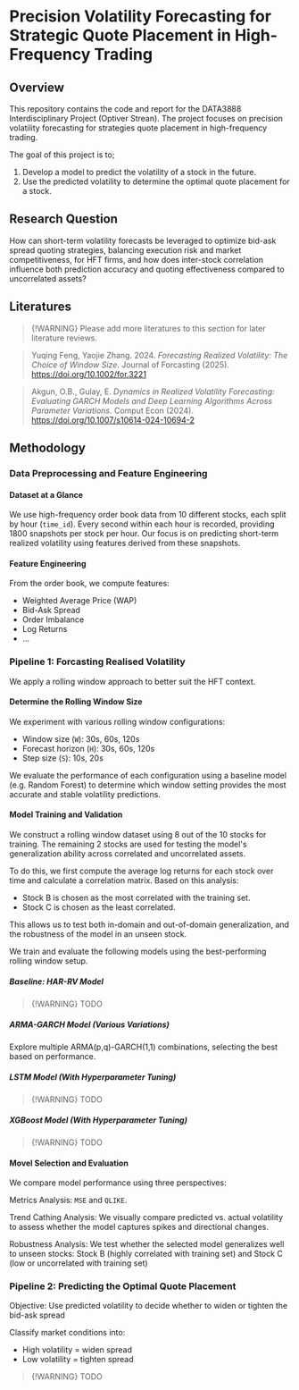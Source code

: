# Precision Volatility Forecasting for Strategic Quote Placement in High-Frequency Trading

## Overview

This repository contains the code and report for the DATA3888 Interdisciplinary Project (Optiver Strean).
The project focuses on precision volatility forecasting for strategies quote placement in high-frequency trading.

The goal of this project is to;
1. Develop a model to predict the volatility of a stock in the future.
2. Use the predicted volatility to determine the optimal quote placement for a stock.

## Research Question

How can short-term volatility forecasts be leveraged to optimize bid-ask spread quoting strategies, balancing execution risk and market competitiveness, for HFT firms, and how does inter-stock correlation influence both prediction accuracy and quoting effectiveness compared to uncorrelated assets?​

## Literatures

>{!WARNING}
> Please add more literatures to this section for later literature reviews.

> Yuqing Feng, Yaojie Zhang. 2024. *Forecasting Realized Volatility: The Choice of Window Size*. Journal of Forcasting (2025). https://doi.org/10.1002/for.3221

> Akgun, O.B., Gulay, E. *Dynamics in Realized Volatility Forecasting: Evaluating GARCH Models and Deep Learning Algorithms Across Parameter Variations*. Comput Econ (2024). https://doi.org/10.1007/s10614-024-10694-2

## Methodology

### Data Preprocessing and Feature Engineering

#### Dataset at a Glance

We use high-frequency order book data from 10 different stocks, each split by hour (`time_id`).
Every second within each hour is recorded, providing 1800 snapshots per stock per hour.
Our focus is on predicting short-term realized volatility using features derived from these snapshots.

#### Feature Engineering

From the order book, we compute features:

- Weighted Average Price (WAP)
- Bid-Ask Spread
- Order Imbalance
- Log Returns
- ...

### Pipeline 1: Forcasting Realised Volatility

We apply a rolling window approach to better suit the HFT context.

#### Determine the Rolling Window Size

We experiment with various rolling window configurations:

- Window size (`W`): 30s, 60s, 120s
- Forecast horizon (`H`): 30s, 60s, 120s
- Step size (`S`): 10s, 20s

We evaluate the performance of each configuration using a baseline model (e.g. Random Forest) to determine which window setting provides the most accurate and stable volatility predictions.

#### Model Training and Validation

We construct a rolling window dataset using 8 out of the 10 stocks for training.
The remaining 2 stocks are used for testing the model's generalization ability across correlated and uncorrelated assets.

To do this, we first compute the average log returns for each stock over time and calculate a correlation matrix.
Based on this analysis:

- Stock B is chosen as the most correlated with the training set.
- Stock C is chosen as the least correlated.

This allows us to test both in-domain and out-of-domain generalization, and the robustness of the model in an unseen stock.

We train and evaluate the following models using the best-performing rolling window setup.

##### Baseline: HAR-RV Model

>{!WARNING}
> TODO

##### ARMA-GARCH Model (Various Variations)

Explore multiple ARMA(p,q)-GARCH(1,1) combinations, selecting the best based on performance.

##### LSTM Model (With Hyperparameter Tuning)

>{!WARNING}
> TODO

##### XGBoost Model (With Hyperparameter Tuning)

>{!WARNING}
> TODO

#### Movel Selection and Evaluation

We compare model performance using three perspectives:

Metrics Analysis: `MSE` and `QLIKE`.

Trend Cathing Analysis: We visually compare predicted vs. actual volatility to assess whether the model captures spikes and directional changes.

Robustness Analysis: We test whether the selected model generalizes well to unseen stocks: Stock B (highly correlated with training set) and Stock C (low or uncorrelated with training set)

### Pipeline 2: Predicting the Optimal Quote Placement

Objective: Use predicted volatility to decide whether to widen or tighten the bid-ask spread

Classify market conditions into:

- High volatility = widen spread
- Low volatility = tighten spread

>{!WARNING}
> TODO